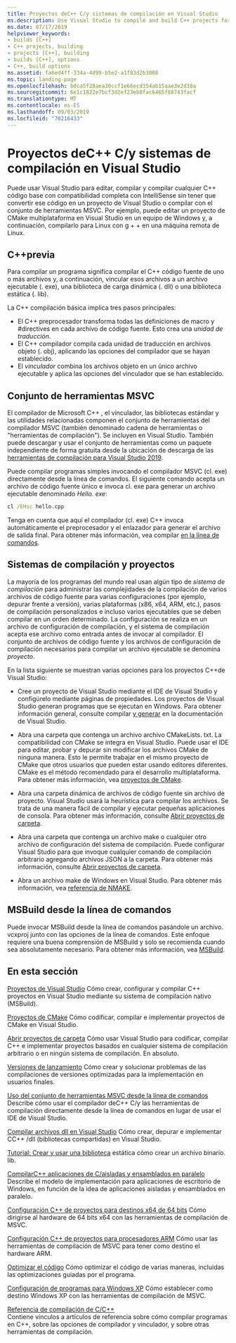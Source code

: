 ```yaml
---
title: Proyectos deC++ C/y sistemas de compilación en Visual Studio
ms.description: Use Visual Studio to compile and build C++ projects for Windows, ARM or Linux based on any project system.
ms.date: 07/17/2019
helpviewer_keywords:
- builds [C++]
- C++ projects, building
- projects [C++], building
- builds [C++], options
- C++, build options
ms.assetid: fa6ed4ff-334a-4d99-b5e2-a1f83d2b3008
ms.topic: landing-page
ms.openlocfilehash: b0ca5f28aea30ccf1e66ecd354ab15aae3e2d38a
ms.sourcegitcommit: 6e1c1822e7bcf3d2ef23eb8fac6465f88743facf
ms.translationtype: MT
ms.contentlocale: es-ES
ms.lasthandoff: 09/03/2019
ms.locfileid: "70216433"
---
```

# <a name="cc-projects-and-build-systems-in-visual-studio"></a>Proyectos deC++ C/y sistemas de compilación en Visual Studio

Puede usar Visual Studio para editar, compilar y compilar cualquier C++ código base con compatibilidad completa con IntelliSense sin tener que convertir ese código en un proyecto de Visual Studio o compilar con el conjunto de herramientas MSVC. Por ejemplo, puede editar un proyecto de CMake multiplataforma en Visual Studio en un equipo de Windows y, a continuación, compilarlo para Linux con g + + en una máquina remota de Linux.

## <a name="c-compilation"></a>C++previa

Para compilar un programa significa compilar el C++ código fuente de uno o más archivos y, a continuación, vincular esos archivos a un archivo ejecutable (. exe), una biblioteca de carga dinámica (. dll) o una biblioteca estática (. lib). 

La C++ compilación básica implica tres pasos principales:

- El C++ preprocesador transforma todas las definiciones de macro y #directives en cada archivo de código fuente. Esto crea una *unidad de traducción*.
- El C++ compilador compila cada unidad de traducción en archivos objeto (. obj), aplicando las opciones del compilador que se hayan establecido.
- El *vinculador* combina los archivos objeto en un único archivo ejecutable y aplica las opciones del vinculador que se han establecido. 

## <a name="the-msvc-toolset"></a>Conjunto de herramientas MSVC

El compilador de Microsoft C++ , el vinculador, las bibliotecas estándar y las utilidades relacionadas componen el conjunto de herramientas del compilador MSVC (también denominado cadena de herramientas o "herramientas de compilación"). Se incluyen en Visual Studio. También puede descargar y usar el conjunto de herramientas como un paquete independiente de forma gratuita desde la ubicación de descarga de las [herramientas de compilación para Visual Studio 2019](https://visualstudio.microsoft.com/downloads/#build-tools-for-visual-studio-2019).

Puede compilar programas simples invocando el compilador MSVC (cl. exe) directamente desde la línea de comandos. El siguiente comando acepta un archivo de código fuente único e invoca cl. exe para generar un archivo ejecutable denominado *Hello. exe*: 

```cmd
cl /EHsc hello.cpp
```
Tenga en cuenta que aquí el compilador (cl. exe) C++ invoca automáticamente el preprocesador y el enlazador para generar el archivo de salida final.  Para obtener más información, vea compilar [en la línea de comandos](building-on-the-command-line.md).

## <a name="build-systems-and-projects"></a>Sistemas de compilación y proyectos

La mayoría de los programas del mundo real usan algún tipo de *sistema de compilación* para administrar las complejidades de la compilación de varios archivos de código fuente para varias configuraciones (por ejemplo, depurar frente a versión), varias plataformas (x86, x64, ARM, etc.), pasos de compilación personalizados e incluso varios ejecutables que se deben compilar en un orden determinado. La configuración se realiza en un archivo de configuración de compilación, y el sistema de compilación acepta ese archivo como entrada antes de invocar al compilador. El conjunto de archivos de código fuente y los archivos de configuración de compilación necesarios para compilar un archivo ejecutable se denomina *proyecto*. 

En la lista siguiente se muestran varias opciones para los proyectos C++de Visual Studio:

- Cree un proyecto de Visual Studio mediante el IDE de Visual Studio y configúrelo mediante páginas de propiedades. Los proyectos de Visual Studio generan programas que se ejecutan en Windows. Para obtener información general, consulte compilar [y generar](/visualstudio/ide/compiling-and-building-in-visual-studio) en la documentación de Visual Studio.

- Abra una carpeta que contenga un archivo archivo CMakeLists. txt. La compatibilidad con CMake se integra en Visual Studio. Puede usar el IDE para editar, probar y depurar sin modificar los archivos CMake de ninguna manera. Esto le permite trabajar en el mismo proyecto de CMake que otros usuarios que pueden estar usando editores diferentes. CMake es el método recomendado para el desarrollo multiplataforma. Para obtener más información, vea [proyectos de CMake](cmake-projects-in-visual-studio.md).
 
- Abra una carpeta dinámica de archivos de código fuente sin archivo de proyecto. Visual Studio usará la heurística para compilar los archivos. Se trata de una manera fácil de compilar y ejecutar pequeñas aplicaciones de consola. Para obtener más información, consulte [Abrir proyectos de carpeta](open-folder-projects-cpp.md).

- Abra una carpeta que contenga un archivo make o cualquier otro archivo de configuración del sistema de compilación. Puede configurar Visual Studio para que invoque cualquier comando de compilación arbitrario agregando archivos JSON a la carpeta. Para obtener más información, consulte [Abrir proyectos de carpeta](open-folder-projects-cpp.md).
 
- Abra un archivo make de Windows en Visual Studio. Para obtener más información, vea [referencia de NMAKE](reference/nmake-reference.md).

## <a name="msbuild-from-the-command-line"></a>MSBuild desde la línea de comandos 

Puede invocar MSBuild desde la línea de comandos pasándole un archivo. vcxproj junto con las opciones de la línea de comandos. Este enfoque requiere una buena comprensión de MSBuild y solo se recomienda cuando sea absolutamente necesario. Para obtener más información, vea [MSBuild](msbuild-visual-cpp.md).

## <a name="in-this-section"></a>En esta sección

[Proyectos de Visual Studio](creating-and-managing-visual-cpp-projects.md) Cómo crear, configurar y compilar C++ proyectos en Visual Studio mediante su sistema de compilación nativo (MSBuild).

[Proyectos de CMake](cmake-projects-in-visual-studio.md) Cómo codificar, compilar e implementar proyectos de CMake en Visual Studio.

[Abrir proyectos de carpeta](open-folder-projects-cpp.md) Cómo usar Visual Studio para codificar, compilar C++ e implementar proyectos basados en cualquier sistema de compilación arbitrario o en ningún sistema de compilación. En absoluto. 

[Versiones de lanzamiento](release-builds.md) Cómo crear y solucionar problemas de las compilaciones de versiones optimizadas para la implementación en usuarios finales.

[Uso del conjunto de herramientas MSVC desde la línea de comandos](building-on-the-command-line.md)<br/>
Describe cómo usar el compilador deC++ C/y las herramientas de compilación directamente desde la línea de comandos en lugar de usar el IDE de Visual Studio.

[Compilar archivos dll en Visual Studio](dlls-in-visual-cpp.md) Cómo crear, depurar e implementar CC++ /dll (bibliotecas compartidas) en Visual Studio.

[Tutorial: Crear y usar una biblioteca](walkthrough-creating-and-using-a-static-library-cpp.md) estática cómo crear un archivo binario. lib.

[CompilarC++ aplicaciones de C/aisladas y ensamblados en paralelo](building-c-cpp-isolated-applications-and-side-by-side-assemblies.md) Describe el modelo de implementación para aplicaciones de escritorio de Windows, en función de la idea de aplicaciones aisladas y ensamblados en paralelo.

[Configuración C++ de proyectos para destinos x64 de 64 bits](configuring-programs-for-64-bit-visual-cpp.md) Cómo dirigirse al hardware de 64 bits x64 con las herramientas de compilación de MSVC.

[Configuración C++ de proyectos para procesadores ARM](configuring-programs-for-arm-processors-visual-cpp.md) Cómo usar las herramientas de compilación de MSVC para tener como destino el hardware ARM.

[Optimizar el código](optimizing-your-code.md) Cómo optimizar el código de varias maneras, incluidas las optimizaciones guiadas por el programa.

[Configuración de programas para Windows XP](configuring-programs-for-windows-xp.md) Cómo establecer como destino Windows XP con las herramientas de compilación de MSVC.

[Referencia de compilación de C/C++](reference/c-cpp-building-reference.md)<br/>
Contiene vínculos a artículos de referencia sobre cómo compilar programas en C++, sobre las opciones de compilador y vinculador, y sobre otras herramientas de compilación.
